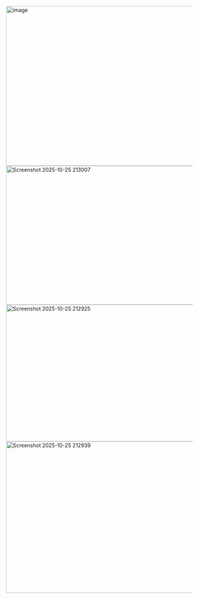 <img width="1056" height="430" alt="image" src="https://github.com/user-attachments/assets/fdd408a0-1b42-4dc8-ba5f-6b4fa61c17fd" />

<img width="1052" height="374" alt="Screenshot 2025-10-25 213007" src="https://github.com/user-attachments/assets/48c1cbbf-b89b-42dc-b26c-2aa557692a8b" />

<img width="1029" height="368" alt="Screenshot 2025-10-25 212925" src="https://github.com/user-attachments/assets/43ae7fb2-6147-409a-a487-c64ef195fb51" />

<img width="1023" height="408" alt="Screenshot 2025-10-25 212939" src="https://github.com/user-attachments/assets/c31fa952-b3d7-43b6-9a46-49f85843c5c2" />
